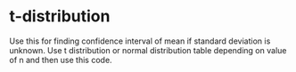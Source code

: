 # t-distribution
Use this for finding confidence interval of mean if standard deviation is unknown. 
Use t distribution or normal distribution table depending on value of n and then use this code.

